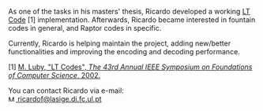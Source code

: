 As one of the tasks in his masters' thesis, Ricardo developed a working [LT Code](https://en.wikipedia.org/wiki/Luby_transform_code) \[1\] implementation. Afterwards, Ricardo became interested in fountain codes in general, and Raptor codes in specific.

Currently, Ricardo is helping maintain the project, adding new/better functionalities and improving the encoding and decoding performance.

\[1\] [M. Luby, "LT Codes", *The 43rd Annual IEEE Symposium on Foundations of Computer Science*, 2002.](http://ieeexplore.ieee.org/xpls/abs_all.jsp?arnumber=1181950)

You can contact Ricardo via e-mail:  
[<img src="resources/mail-logo.png" width="15" height="12" alt="Mail logo"/>  ricardof@lasige.di.fc.ul.pt](mailto:ricardof@lasige.di.fc.ul.pt)
